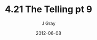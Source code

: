 ---
title: '4.21 The Telling pt 9'
alt: 'Mysteries of the Arcana'
date: '2012-06-08'
author: 'J Gray'
artist: 'Gennifer'
chapter: '4 In the Beginnings'
filler: false
---